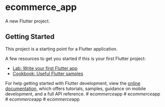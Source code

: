 # ecommerce_app

A new Flutter project.

## Getting Started

This project is a starting point for a Flutter application.

A few resources to get you started if this is your first Flutter project:

- [Lab: Write your first Flutter app](https://docs.flutter.dev/get-started/codelab)
- [Cookbook: Useful Flutter samples](https://docs.flutter.dev/cookbook)

For help getting started with Flutter development, view the
[online documentation](https://docs.flutter.dev/), which offers tutorials,
samples, guidance on mobile development, and a full API reference.
#   e _ c o m m e r c e _ a p p  
 #   e _ c o m m e r c e _ a p p  
 #   e _ c o m m e r c e _ a p p  
 #   e _ c o m m e r c e _ a p p  
 